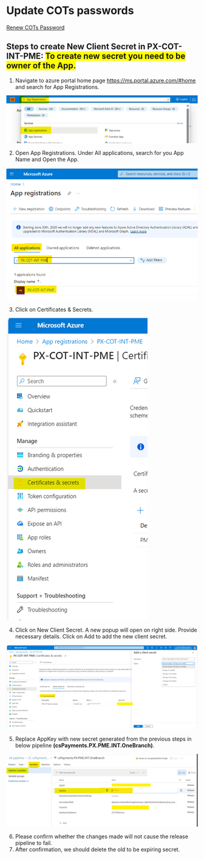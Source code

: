# Update COTs passwords

[Renew COTs Password](https://microsoft.sharepoint.com/teams/PaymentExperience/_layouts/OneNote.aspx?id=%2Fteams%2FPaymentExperience%2FSiteAssets%2FPayment%20Experience&wd=target%28PX%20Azurification.one%7CA7020D78-B8B0-46E6-BC1D-B0D07D02EDE6%2FRenew%20COTs%20Password%7C74CBD9D0-9494-4CDB-9E97-65E378E26B4F%2F%29onenote:https://microsoft.sharepoint.com/teams/PaymentExperience/SiteAssets/Payment%20Experience/PX%20Azurification.one#Renew%20COTs%20Password&section-id={A7020D78-B8B0-46E6-BC1D-B0D07D02EDE6}&page-id={74CBD9D0-9494-4CDB-9E97-65E378E26B4F}&object-id={B4CBA1CA-92F5-0AD1-2953-E0E315A485D5}&5B)

## Steps to create New Client Secret in **PX-COT-INT-PME**:  <span style="background-color:yellow">To create new secret you need to be owner of the App.</span>

1. Navigate to azure portal home page https://ms.portal.azure.com/#home and search for App Registrations.

![](../../../images/livesite/Search-AppRegistrations.png)

2. Open App Registrations. Under All applications, search for you App Name and Open the App.

![](../../../images/livesite/Search-AppRegistrations-AppName.png)

3. Click on Certificates & Secrets. 

![](../../../images/livesite/AppRegistrations-Certificates&Secrets.png)

4. Click on New Client Secret. A new popup will open on right side. Provide necessary details. Click on Add to add the new client secret.

![](../../../images/livesite/AppRegistrations-NewClientSecret.png)

5. Replace AppKey with new secret generated from the previous steps in below pipeline **(csPayments.PX.PME.INT.OneBranch)**.

![](../../../images/livesite/Replace-AppKey-withNewSecret.png)

6. Please confirm whether the changes made will not cause the release pipeline to fail. 
7. After confirmation,  we should delete the old to be expiring secret.
